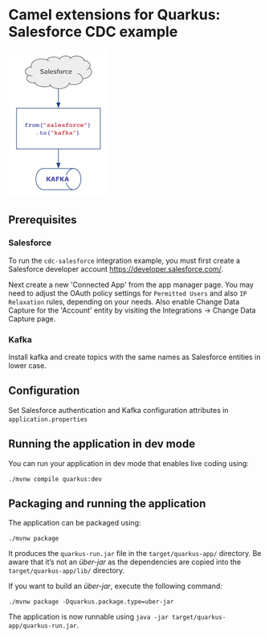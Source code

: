 # Camel extensions for Quarkus: Salesforce CDC example

![Architecture](cdc-salesforce.png)

## Prerequisites
### Salesforce
To run the `cdc-salesforce` integration example, you must first create a Salesforce developer account https://developer.salesforce.com/.

Next create a new 'Connected App' from the app manager page. You may need to adjust the OAuth policy settings for
`Permitted Users` and also `IP Relaxation` rules, depending on your needs. Also enable Change Data Capture for the 'Account' entity by visiting the Integrations -> Change Data Capture page.

### Kafka
Install kafka and create topics with the same names as Salesforce entities in lower case.

## Configuration

Set Salesforce authentication and Kafka configuration attributes in `application.properties`

## Running the application in dev mode

You can run your application in dev mode that enables live coding using:
```shell script
./mvnw compile quarkus:dev
```

## Packaging and running the application

The application can be packaged using:
```shell script
./mvnw package
```
It produces the `quarkus-run.jar` file in the `target/quarkus-app/` directory.
Be aware that it’s not an _über-jar_ as the dependencies are copied into the `target/quarkus-app/lib/` directory.

If you want to build an _über-jar_, execute the following command:
```shell script
./mvnw package -Dquarkus.package.type=uber-jar
```

The application is now runnable using `java -jar target/quarkus-app/quarkus-run.jar`.
